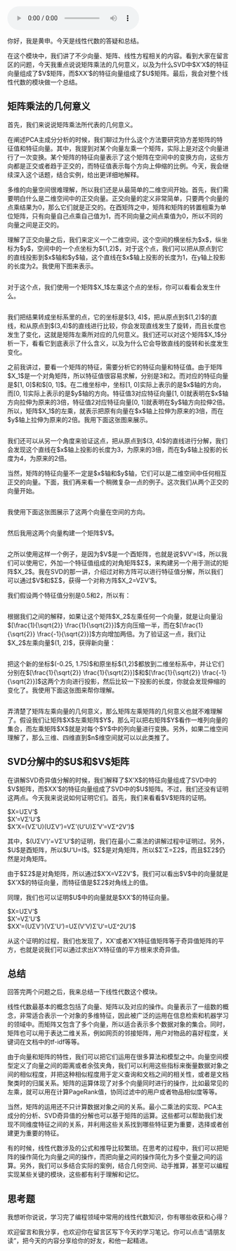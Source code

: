 <audio title="45 _ 线性代数篇答疑和总结：矩阵乘法的几何意义是什么？" src="https://static001.geekbang.org/resource/audio/89/78/89b8520d889c80c46e72a6d7ad098a78.mp3" controls="controls"></audio> 
<p>你好，我是黄申。今天是线性代数的答疑和总结。</p><p>在这个模块中，我们讲了不少向量、矩阵、线性方程相关的内容。看到大家在留言区的问题，今天我重点说说矩阵乘法的几何意义，以及为什么SVD中$X’X$的特征向量组成了$V$矩阵，而$XX’$的特征向量组成了$U$矩阵。最后，我会对整个线性代数的模块做一个总结。</p><h2>矩阵乘法的几何意义</h2><p>首先，我们来说说矩阵乘法所代表的几何意义。</p><p>在阐述PCA主成分分析的时候，我们聊过为什么这个方法要研究协方差矩阵的特征值和特征向量。其中，我提到对某个向量左乘一个矩阵，实际上是对这个向量进行了一次变换。某个矩阵的特征向量表示了这个矩阵在空间中的变换方向，这些方向都是正交或者趋于正交的，而特征值表示每个方向上伸缩的比例。今天，我会继续深入这个话题，结合实例，给出更详细地解释。</p><p>多维的向量空间很难理解，所以我们还是从最简单的二维空间开始。首先，我们需要明白什么是二维空间中的正交向量。正交向量的定义非常简单，只要两个向量的点乘结果为0，那么它们就是正交的。在酉矩阵之中，矩阵和矩阵的转置相乘为单位矩阵，只有向量自己点乘自己值为1，而不同向量之间点乘值为0，所以不同的向量之间是正交的。</p><!-- [[[read_end]]] --><p>理解了正交向量之后，我们来定义一个二维空间，这个空间的横坐标为$x$，纵坐标为$y$，空间中的一个点坐标为$(1,2)$，对于这个点，我们可以把从原点到它的直线投影到$x$轴和$y$轴，这个直线在$x$轴上投影的长度为1，在y轴上投影的长度为2。我使用下图来表示。</p><p><img src="https://static001.geekbang.org/resource/image/67/af/67b0b2634a6c53339b41579bf34f80af.png?wh=1340*910" alt=""></p><p>对于这个点，我们使用一个矩阵$X_1$左乘这个点的坐标，你可以看看会发生什么。</p><p><img src="https://static001.geekbang.org/resource/image/42/ba/423463beaff43e69429cc6b4f17910ba.png?wh=500*398" alt=""></p><p>我们把结果转成坐标系里的点，它的坐标是$(3, 4)$，把从原点到$(1,2)$的直线，和从原点到$(3,4)$的直线进行比较，你会发现直线发生了旋转，而且长度也发生了变化，这就是矩阵左乘所对应的几何意义。我们还可以对这个矩阵$X_1$分析一下，看看它到底表示了什么含义，以及为什么它会导致直线的旋转和长度发生变化。</p><p>之前我讲过，要看一个矩阵的特征，需要分析它的特征向量和特征值。由于矩阵$X_1$是一个对角矩阵，所以特征值很容易求解，分别是3和2。而对应的特征向量是$[1, 0]$和$[0, 1]$。在二维坐标中，坐标[1, 0]实际上表示的是$x$轴的方向，而[0, 1]实际上表示的是$y$轴的方向。特征值3对应特征向量[1, 0]就表明在$x$轴方向拉伸为原来的3倍，特征值2对应特征向量[0, 1]就表明在$y$轴方向拉伸2倍。所以，矩阵$X_1$的左乘，就表示把原有向量在$x$轴上拉伸为原来的3倍，而在$y$轴上拉伸为原来的2倍。我用下面这张图来展示。</p><p><img src="https://static001.geekbang.org/resource/image/8e/80/8e42e5eace66c585d78dfa32226ec780.png?wh=1190*1076" alt=""></p><p>我们还可以从另一个角度来验证这点，把从原点到$(3, 4)$的直线进行分解，我们会发现这个直线在$x$轴上投影的长度为3，为原来的3倍，而在$y$轴上投影的长度为4，为原来的2倍。</p><p>当然，矩阵的特征向量不一定是$x$轴和$y$轴，它们可以是二维空间中任何相互正交的向量。下面，我们再来看一个稍微复杂一点的例子。这次我们从两个正交的向量开始。</p><p><img src="https://static001.geekbang.org/resource/image/32/f3/32bfec48931dcc52354db9624a0d9bf3.png?wh=366*324" alt=""></p><p>我使用下面这张图展示了这两个向量在空间的方向。</p><p><img src="https://static001.geekbang.org/resource/image/07/04/0795164dbc78540fc5c0fc56713ae504.png?wh=1134*1028" alt=""></p><p>然后我用这两个向量构建一个矩阵$V$。</p><p><img src="https://static001.geekbang.org/resource/image/9a/de/9a02adc8acb0d8f0b40bdc85eaea9cde.png?wh=360*258" alt=""></p><p>之所以使用这样一个例子，是因为$V$是一个酉矩阵，也就是说$VV’=I$，所以我们可以使用它，外加一个特征值组成的对角矩阵$Σ$，来构建另一个用于测试的矩阵$X_2$。我在SVD的那一讲，介绍过对称方阵可以进行特征值分解，所以我们可以通过$V$和$Σ$，获得一个对称方阵$X_2=VΣV’$。</p><p>我们假设两个特征值分别是0.5和2，所以有：</p><p><img src="https://static001.geekbang.org/resource/image/26/6f/2606792083d27b6333428d03918e606f.png?wh=978*498" alt=""></p><p>根据我们之间的解释，如果让这个矩阵$X_2$左乘任何一个向量，就是让向量沿$[\frac{1}{\sqrt{2}}    \frac{1}{\sqrt{2}}]$方向压缩一半，而在$[\frac{1}{\sqrt{2}}    \frac{-1}{\sqrt{2}}]$方向增加两倍。为了验证这一点，我们让$X_2$左乘向量$(1, 2)$，获得新向量：</p><p><img src="https://static001.geekbang.org/resource/image/2d/e3/2dd3d37508be334af83f9d6ec2a17fe3.png?wh=732*172" alt=""></p><p>把这个新的坐标$(-0.25, 1.75)$和原坐标$(1,2)$都放到二维坐标系中，并让它们分别在$[\frac{1}{\sqrt{2}}    \frac{1}{\sqrt{2}}]$和$[\frac{1}{\sqrt{2}}    \frac{-1}{\sqrt{2}}]$这两个方向进行投影，然后比较一下投影的长度，你就会发现伸缩的变化了。我使用下面这张图来帮你理解。</p><p><img src="https://static001.geekbang.org/resource/image/be/a0/be3adac33d5359d8962ffa55f42ba6a0.png?wh=1174*1068" alt=""></p><p>弄清楚了矩阵左乘向量的几何意义，那么矩阵左乘矩阵的几何意义也就不难理解了。假设我们让矩阵$X$左乘矩阵$Y$，那么可以把右矩阵$Y$看作一堆列向量的集合，而左乘矩阵$X$就是对每个$Y$中的列向量进行变换。另外，如果二维空间理解了，那么三维、四维直到$n$维空间就可以以此类推了。</p><h2>SVD分解中的$U$和$V$矩阵</h2><p>在讲解SVD奇异值分解的时候，我们解释了$X’X$的特征向量组成了SVD中的$V$矩阵，而$XX’$的特征向量组成了SVD中的$U$矩阵。不过，我们还没有证明这两点。今天我来说说如何证明它们。首先，我们来看看$V$矩阵的证明。</p><p>$X=UΣV’$<br>
$X’=VΣ’U’$<br>
$X’X=(VΣ’U)(UΣV’)=VΣ’(U’U)Σ’V’=VΣ^2V’)$</p><p>其中，$(UΣV’)‘=VΣ’U’$的证明，我们在最小二乘法的讲解过程中证明过。另外，$U$是酉矩阵，所以$U’U=I$。$Σ$是对角矩阵，所以$Σ’Σ=Σ2$，而且$Σ2$仍然是对角矩阵。</p><p>由于$Σ2$是对角矩阵，所以通过$X’X=VΣ2V’$，我们可以看出$V$中的向量就是$X’X$的特征向量，而特征值是$Σ2$对角线上的值。</p><p>同理，我们也可以证明$U$中的向量就是$XX’$的特征向量。</p><p>$X=UΣV’$<br>
$X’=VΣ’U’$<br>
$XX’=(UΣV’)(VΣ’U’)=UΣ(V’V)Σ’U’=UΣ^2U’)$</p><p>从这个证明的过程，我们也发现了，XX’或者X’X特征值矩阵等于奇异值矩阵的平方，也就是说我们可以通过求出X’X特征值的平方根来求奇异值。</p><h2>总结</h2><p>回答完两个问题之后，我来总结一下线性代数这个模块。</p><p>线性代数最基本的概念包括了向量、矩阵以及对应的操作。向量表示了一组数的概念，非常适合表示一个对象的多维特征，因此被广泛的运用在信息检索和机器学习的领域中。而矩阵又包含了多个向量，所以适合表示多个数据对象的集合。同时，矩阵也可以用于表达二维关系，例如网页的邻接矩阵，用户对物品的喜好程度，关键词在文档中的tf-idf等等。</p><p>由于向量和矩阵的特性，我们可以把它们运用在很多算法和模型之中。向量空间模型定义了向量之间的距离或者余弦夹角，我们可以利用这些指标来衡量数据对象之间的相似程度，并把这种相似程度用于定义查询和文档之间的相关性，或者是文档聚类时的归属关系。矩阵的运算体现了对多个向量同时进行的操作，比如最常见的左乘，就可以用在计算PageRank值，协同过滤中的用户或者物品相似度等等。</p><p>当然，矩阵的运用还不只计算数据对象之间的关系。最小二乘法的实现、PCA主成分的分析、SVD奇异值的分解也可以基于矩阵的运算。这些都可以帮助我们发现不同维度特征之间的关系，并利用这些关系找到哪些特征更为重要，选择或者创建更为重要的特征。</p><p>有的时候，线性代数涉及的公式和推导比较繁琐。在思考的过程中，我们可以把矩阵的操作简化为向量之间的操作，而把向量之间的操作简化为多个变量之间的运算。另外，我们可以多结合实际的案例，结合几何空间、动手推算，甚至可以编程实现某些关键的模块，这些都有利于理解和记忆。</p><h2>思考题</h2><p>我想听你说说，学习完了编程领域中常用的线性代数知识，你有哪些收获和心得？</p><p>欢迎留言和我分享，也欢迎你在留言区写下今天的学习笔记。你可以点击“请朋友读”，把今天的内容分享给你的好友，和他一起精进。</p>